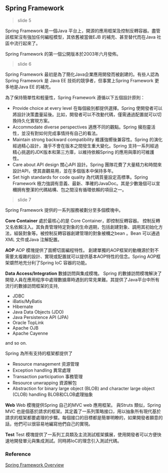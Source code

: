 ## Spring Framework

> slide 5

Spring Framework 是一個Java 平台上，開源的應用框架及控制反轉容器。盡管該框架沒有強加任何編程模型，其依舊被當做EJB 的補充、甚至替代而在Java 社區中流行起來了。

Spring Framework 的第一個公開版本於2003年六月發佈。

> slide 6

Spring Framework 最初是為了簡化Java企業應用開發而被創建的。有些人認為Spring Framework 是 Java EE 技術的競爭者，但事實上Spring Framework 更多地是Java EE 的補充。

為了保持簡單性和輕量性，Spring Framework 遵循以下五個設計原則：

* Provide choice at every level 在每個級別都提供選擇。Spring 使開發者可以將設計決策盡量延後。比如，開發者可以不改動代碼，僅需通過配置就可以切換持久化實現方案。
* Accommodate diverse perspectives 適應不同的觀點。Spring 擁抱靈活性，並沒有對如何完成事情持有自己的看法。
* Maintain strong backward compatibility 維護強嚮後兼容性。Spring 的演化經過精心設計，幾乎不會在版本之間發生重大變化。Spring 支持一系列經過精心挑選的JDK版本和第三方庫，以維持依賴Spring 的應用與庫的可維護性。
* Care about API design 關心API 設計。Spring 團隊花費了大量精力和時間來設計API，使其直觀易用，並在多個版本中保持多年。
* Set high standards for code quality 為代碼質量設定高標準。Spring Framework 極力強調有意義、最新、準確的JavaDoc。其是少數幾個可以宣穪拥有整潔的代碼結構、包之間沒有循環依賴的項目之一。

> slide 7

Spring Framework 提供的一系列服務被劃分至多個模塊中。

**Core Container**
處於最核心的是 Core Container，即控制反轉容器。
控制反轉又名依賴注入。其負責管理特定對象的生命週期，包括創建對象、調用其初始化方法，組裝對象等。被控制反轉容器創建管理的對象被穪之bean 。Bean 可以通過XML 文件或Java 注解配置。

**AOP**
AOP 模塊提供了面嚮切面編程特性。
創建單獨的AOP框架的動機源於對不需要太複雜的設計、實現或配置就可以提供基本AOP特性的信念。Spring AOP框架爝然地充分利了Spring IoC 容器的功能。

**Data Access/Integration**
數據訪問與集成模塊。
Spring 的數據訪問模塊解決了開發人員在應用程序中處理數據庫時遇到的常見果難。其提供了Java平台中所有流行的數據訪問框架的支持,

* JDBC
* iBatis/MyBatis
* Hibernate
* Java Data Objects (JDO)
* Java Persistence API (JPA)
* Oracle TopLink
* Apache OJB
* Apache Cayenne

and so on.

Spring 為所有支持的框架都提供了

* Resource management 资源管理
* Exception handling 異常處理
* Transaction participation 事務管理
* Resource unwrapping 資源解包
* Abstraction for binary large object (BLOB) and character large object (CLOB) handling BLOB和CLOB處理抽象

**Web**
Web 模塊提供Spring 自己的MVC web 應用框架。
與Struts 類似，Spring MVC 也是個基於請求的框架。其定義了一系列策略接口，用以抽象所有現代基於請求的框架都要處理的步驟。每個接口的目標都是簡單明瞭的，如果開發者願意的話，他們可以很容易地編寫他們自己的實現。

**Test**
Test 模塊提供了一系列工具類及主流測試框架擴展，使用開發者可以方便快速地開發單元與集成測試。同時將IoC的理念引入測試代碼。

### Reference
[Spring Framework Overview](https://docs.spring.io/spring/docs/5.0.3.RELEASE/spring-framework-reference/overview.html#overview)
